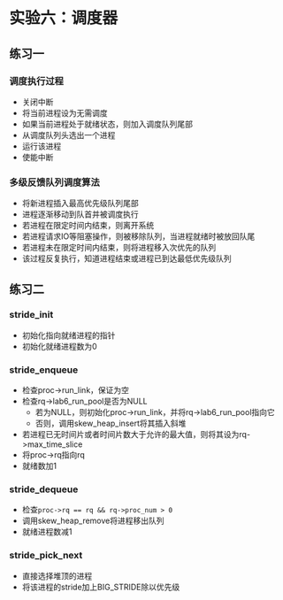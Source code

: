 # 实验六：调度器

## 练习一

### 调度执行过程

* 关闭中断
* 将当前进程设为无需调度
* 如果当前进程处于就绪状态，则加入调度队列尾部
* 从调度队列头选出一个进程
* 运行该进程
* 使能中断

### 多级反馈队列调度算法

* 将新进程插入最高优先级队列尾部
* 进程逐渐移动到队首并被调度执行
* 若进程在限定时间内结束，则离开系统
* 若进程请求IO等阻塞操作，则被移除队列，当进程就绪时被放回队尾
* 若进程未在限定时间内结束，则将进程移入次优先的队列
* 该过程反复执行，知道进程结束或进程已到达最低优先级队列

## 练习二

### stride_init

* 初始化指向就绪进程的指针
* 初始化就绪进程数为0

### stride_enqueue

* 检查proc->run_link，保证为空
* 检查rq->lab6_run_pool是否为NULL
    * 若为NULL，则初始化proc->run_link，并将rq->lab6_run_pool指向它
    * 否则，调用skew_heap_insert将其插入斜堆
* 若进程已无时间片或者时间片数大于允许的最大值，则将其设为rq->max_time_slice
* 将proc->rq指向rq
* 就绪数加1

### stride_dequeue

* 检查`proc->rq == rq && rq->proc_num > 0`
* 调用skew_heap_remove将进程移出队列
* 就绪进程数减1

### stride_pick_next

* 直接选择堆顶的进程
* 将该进程的stride加上BIG_STRIDE除以优先级
